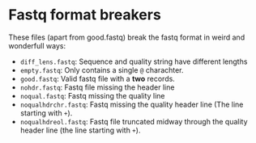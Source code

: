 Fastq format breakers
=====================


These files (apart from good.fastq) break the fastq format in weird and
wonderfull ways:

 - `diff_lens.fastq`: Sequence and quality string have different lengths
 - `empty.fastq`: Only contains a single `@` charachter.
 - `good.fastq`: Valid fastq file with a **two** records.
 - `nohdr.fastq`: Fastq file missing the header line
 - `noqual.fastq`: Fastq missing the quality line
 - `noqualhdrchr.fastq`: Fastq missing the quality header line (The line
   starting with `+`).
 - `noqualhdreol.fastq`: Fastq file truncated midway through the quality header
   line (the line starting with `+`).

